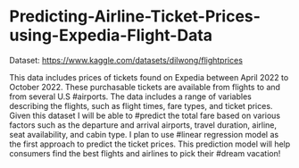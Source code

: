 # Predicting-Airline-Ticket-Prices-using-Expedia-Flight-Data

Dataset: https://www.kaggle.com/datasets/dilwong/flightprices

This data includes prices of tickets found on Expedia between April 2022 to October 2022. These purchasable tickets are available from flights to and from several U.S #airports. The data includes a range of variables describing the flights, such as flight times, fare types, and ticket prices. Given this dataset I will be able to #predict the total fare based on various factors such as the departure and arrival airports, travel duration, airline, seat availability, and cabin type. I plan to use #linear regression model as the first approach to predict the ticket prices. This prediction model will help consumers find the best flights and airlines to pick their #dream vacation! 
